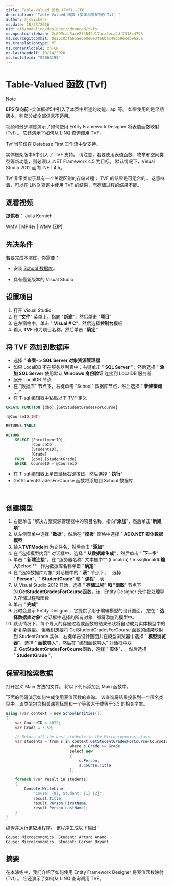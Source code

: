 ```yaml
---
title: Table-Valued 函数 (Tvf) -EF6
description: 'Table-Valued 函数 (实体框架6中的 Tvf) '
author: ajcvickers
ms.date: 10/23/2016
uid: ef6/modeling/designer/advanced/tvfs
ms.openlocfilehash: 2c699cad3ace253842d17aca4eca4df2318c4795
ms.sourcegitcommit: 0a25c03fa65ae6e0e0e3f66bac48d59eceb96a5a
ms.translationtype: MT
ms.contentlocale: zh-CN
ms.lasthandoff: 10/14/2020
ms.locfileid: "92066195"
---
```

# <a name="table-valued-functions-tvfs"></a>Table-Valued 函数 (Tvf) 
> [!NOTE]
> **EF5 仅向前** -实体框架5中引入了本页中所述的功能、api 等。 如果使用的是早期版本，则部分或全部信息不适用。

视频和分步演练演示了如何使用 Entity Framework Designer 将表值函数映射 (Tvf) 。 它还演示了如何从 LINQ 查询调用 TVF。

Tvf 当前仅在 Database First 工作流中受支持。

实体框架版本5中引入了 TVF 支持。 请注意，若要使用表值函数、枚举和空间类型等新功能，则必须以 .NET Framework 4.5 为目标。 默认情况下，Visual Studio 2012 面向 .NET 4.5。

Tvf 非常类似于具有一个关键区别的存储过程： TVF 的结果是可组合的。 这意味着，可以在 LINQ 查询中使用 TVF 的结果，而存储过程的结果不能。

## <a name="watch-the-video"></a>观看视频

**提供者**： Julia Kornich

[WMV](https://download.microsoft.com/download/6/0/A/60A6E474-5EF3-4E1E-B9EA-F51D2DDB446A/HDI-ITPro-MSDN-winvideo-tvf.wmv)  | [MP4](https://download.microsoft.com/download/6/0/A/60A6E474-5EF3-4E1E-B9EA-F51D2DDB446A/HDI-ITPro-MSDN-mp4video-tvf.m4v)有  | [WMV (ZIP) ](https://download.microsoft.com/download/6/0/A/60A6E474-5EF3-4E1E-B9EA-F51D2DDB446A/HDI-ITPro-MSDN-winvideo-tvf.zip)

## <a name="pre-requisites"></a>先决条件

若要完成本演练，你需要：

- 安装 [School 数据库](xref:ef6/resources/school-database)。

- 具有最新版本的 Visual Studio

## <a name="set-up-the-project"></a>设置项目

1.  打开 Visual Studio
2.  在 "**文件**" 菜单上，指向 "**新建**"，然后单击 "**项目**"
3.  在左窗格中，单击 " **Visual \# C**"，然后选择**控制台**模板
4.  输入 **TVF** 作为项目名称，然后单击 **"确定"**

## <a name="add-a-tvf-to-the-database"></a>将 TVF 添加到数据库

-   选择 " **查看- &gt; SQL Server 对象资源管理器**
-   如果 LocalDB 不在服务器列表中：右键单击 " **SQL Server** "，然后选择 " **添加 SQL Server** 使用默认 **Windows 身份验证** 连接到 LocalDB 服务器
-   展开 LocalDB 节点
-   在 "数据库" 节点下，右键单击 "School" 数据库节点，然后选择 " **新建查询 ...** "
-   在 T-sql 编辑器中粘贴以下 TVF 定义

``` SQL
CREATE FUNCTION [dbo].[GetStudentGradesForCourse]

(@CourseID INT)

RETURNS TABLE

RETURN
    SELECT [EnrollmentID],
           [CourseID],
           [StudentID],
           [Grade]
    FROM   [dbo].[StudentGrade]
    WHERE  CourseID = @CourseID
```

-   在 T-sql 编辑器上单击鼠标右键按钮，然后选择 " **执行**"
-   GetStudentGradesForCourse 函数将添加到 School 数据库

 

## <a name="create-a-model"></a>创建模型

1.  右键单击 "解决方案资源管理器中的项目名称，指向"**添加**"，然后单击"**新建项**"
2.  从左侧菜单中选择 "**数据**"，然后在 "**模板**" 窗格中选择 " **ADO.NET 实体数据模型**
3.  输入**TVFModel**作为文件名，然后单击 "**添加**"
4.  在 "选择模型内容" 对话框中，选择 " **从数据库生成**"，然后单击 " **下一步**"
5.  单击 " **新建连接**"，在 "服务器名称" 文本框中** (Localdb) \\ mssqllocaldb**输入**School**   作为数据库名称单击 **"确定"**
6.  在 "选择数据库对象" 对话框中的 " **表**" 节点下，   选择 " **Person**"、" **StudentGrade**" 和 " **课程**"   表
7.  从 Visual Studio 2012 开始，选择 " **存储过程" 和 "函数**" 节点下的 **GetStudentGradesForCourse**函数，该   Entity Designer 允许批处理导入存储过程和函数
8.  单击 " **完成**"
9.  此时会显示 Entity Designer，它提供了用于编辑模型的设计图面。 您在 " **选择数据库对象**" 对话框中选择的所有对象   都将添加到模型中。
10. 默认情况下，每个导入的存储过程或函数的结果形状将自动成为实体模型中的新复杂类型。 但我们想要将 GetStudentGradesForCourse 函数的结果映射到 StudentGrade 实体：右键单击设计图面并在模型浏览器中选择 " **模型浏览器**"，选择 " **函数导**入"，然后在 "编辑函数导入" 对话框中双击 **GetStudentGradesForCourse**函数，选择 " **实体**"，   然后选择 " **StudentGrade** "。

## <a name="persist-and-retrieve-data"></a>保留和检索数据

打开定义 Main 方法的文件。 将以下代码添加到 Main 函数中。

下面的代码演示如何生成使用表值函数的查询。 该查询将结果投影到一个匿名类型中，该类型包含相关课程标题和一个等级大于或等于3.5 的相关学生。

``` csharp
using (var context = new SchoolEntities())
{
    var CourseID = 4022;
    var Grade = 3.5M;

    // Return all the best students in the Microeconomics class.
    var students = from s in context.GetStudentGradesForCourse(CourseID)
                            where s.Grade >= Grade
                            select new
                            {
                                s.Person,
                                s.Course.Title
                            };

    foreach (var result in students)
    {
        Console.WriteLine(
            "Couse: {0}, Student: {1} {2}",
            result.Title,  
            result.Person.FirstName,  
            result.Person.LastName);
    }
}
```

编译并运行该应用程序。 该程序生成以下输出：

```console
Couse: Microeconomics, Student: Arturo Anand
Couse: Microeconomics, Student: Carson Bryant
```

## <a name="summary"></a>摘要

在本演练中，我们介绍了如何使用 Entity Framework Designer 将表值函数映射 (Tvf) 。 它还演示了如何从 LINQ 查询调用 TVF。
